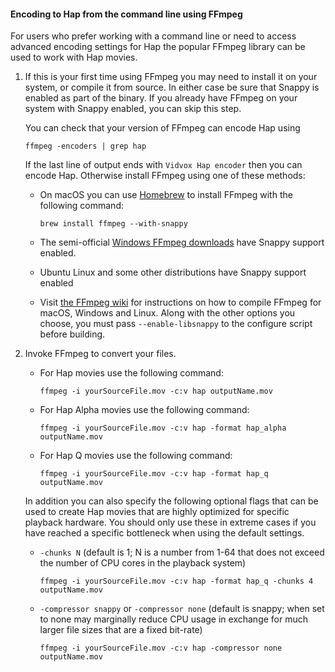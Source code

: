 #### Encoding to Hap from the command line using FFmpeg

For users who prefer working with a command line or need to access advanced encoding settings for Hap the popular FFmpeg library can be used to work with Hap movies.

1.  If this is your first time using FFmpeg you may need to install it on your system, or compile it from source. In either case be sure that Snappy is enabled as part of the binary. If you already have FFmpeg on your system with Snappy enabled, you can skip this step.

    You can check that your version of FFmpeg can encode Hap using

        ffmpeg -encoders | grep hap

    If the last line of output ends with `Vidvox Hap encoder` then you can encode Hap. Otherwise install FFmpeg using one of these methods:

    *   On macOS you can use [Homebrew](https://brew.sh) to install FFmpeg with the following command:

            brew install ffmpeg --with-snappy

    *   The semi-official [Windows FFmpeg downloads](http://ffmpeg.zeranoe.com/builds/) have Snappy support enabled.
    *   Ubuntu Linux and some other distributions have Snappy support enabled
    *   Visit [the FFmpeg wiki](https://trac.ffmpeg.org/wiki/CompilationGuide) for instructions on how to compile FFmpeg for macOS, Windows and Linux. Along with the other options you choose, you must pass `--enable-libsnappy` to the configure script before building.
2.  Invoke FFmpeg to convert your files.
    *   For Hap movies use the following command:

            ffmpeg -i yourSourceFile.mov -c:v hap outputName.mov

    *   For Hap Alpha movies use the following command:

            ffmpeg -i yourSourceFile.mov -c:v hap -format hap_alpha outputName.mov

    *   For Hap Q movies use the following command:

            ffmpeg -i yourSourceFile.mov -c:v hap -format hap_q outputName.mov

    In addition you can also specify the following optional flags that can be used to create Hap movies that are highly optimized for specific playback hardware. You should only use these in extreme cases if you have reached a specific bottleneck when using the default settings.

    *   `-chunks N` (default is 1; N is a number from 1-64 that does not exceed the number of CPU cores in the playback system)

            ffmpeg -i yourSourceFile.mov -c:v hap -format hap_q -chunks 4 outputName.mov

    *   `-compressor snappy` or `-compressor none` (default is snappy; when set to none may marginally reduce CPU usage in exchange for much larger file sizes that are a fixed bit-rate)

            ffmpeg -i yourSourceFile.mov -c:v hap -compressor none outputName.mov